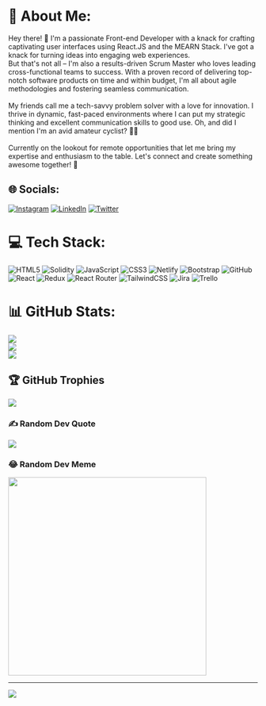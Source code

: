 # 💫 About Me:
Hey there! 👋 I'm a passionate Front-end Developer with a knack for crafting captivating user interfaces using React.JS and the MEARN Stack. I've got a knack for turning ideas into engaging web experiences. <br>But that's not all – I'm also a results-driven Scrum Master who loves leading cross-functional teams to success. With a proven record of delivering top-notch software products on time and within budget, I'm all about agile methodologies and fostering seamless communication.<br><br>My friends call me a tech-savvy problem solver with a love for innovation. I thrive in dynamic, fast-paced environments where I can put my strategic thinking and excellent communication skills to good use. Oh, and did I mention I'm an avid amateur cyclist? 🚴‍♂️<br><br>Currently on the lookout for remote opportunities that let me bring my expertise and enthusiasm to the table. Let's connect and create something awesome together! 🚀


## 🌐 Socials:
[![Instagram](https://img.shields.io/badge/Instagram-%23E4405F.svg?logo=Instagram&logoColor=white)](https://instagram.com/https://www.instagram.com/jeancaruiz/) [![LinkedIn](https://img.shields.io/badge/LinkedIn-%230077B5.svg?logo=linkedin&logoColor=white)](https://linkedin.com/in/https://www.linkedin.com/in/jean-carlo-ruiz-78435b1b2/) [![Twitter](https://img.shields.io/badge/Twitter-%231DA1F2.svg?logo=Twitter&logoColor=white)](https://twitter.com/https://twitter.com/jcruizm22) 

# 💻 Tech Stack:
![HTML5](https://img.shields.io/badge/html5-%23E34F26.svg?style=for-the-badge&logo=html5&logoColor=white) ![Solidity](https://img.shields.io/badge/Solidity-%23363636.svg?style=for-the-badge&logo=solidity&logoColor=white) ![JavaScript](https://img.shields.io/badge/javascript-%23323330.svg?style=for-the-badge&logo=javascript&logoColor=%23F7DF1E) ![CSS3](https://img.shields.io/badge/css3-%231572B6.svg?style=for-the-badge&logo=css3&logoColor=white) ![Netlify](https://img.shields.io/badge/netlify-%23000000.svg?style=for-the-badge&logo=netlify&logoColor=#00C7B7) ![Bootstrap](https://img.shields.io/badge/bootstrap-%23563D7C.svg?style=for-the-badge&logo=bootstrap&logoColor=white) ![GitHub](https://img.shields.io/badge/GitHub-%23121011.svg?style=for-the-badge&logo=github&logoColor=white) ![React](https://img.shields.io/badge/react-%2320232a.svg?style=for-the-badge&logo=react&logoColor=%2361DAFB) ![Redux](https://img.shields.io/badge/redux-%23593d88.svg?style=for-the-badge&logo=redux&logoColor=white) ![React Router](https://img.shields.io/badge/React_Router-CA4245?style=for-the-badge&logo=react-router&logoColor=white) ![TailwindCSS](https://img.shields.io/badge/tailwindcss-%2338B2AC.svg?style=for-the-badge&logo=tailwind-css&logoColor=white) ![Jira](https://img.shields.io/badge/jira-%230A0FFF.svg?style=for-the-badge&logo=jira&logoColor=white) ![Trello](https://img.shields.io/badge/Trello-%23026AA7.svg?style=for-the-badge&logo=Trello&logoColor=white)
# 📊 GitHub Stats:
![](https://github-readme-stats.vercel.app/api?username=jcruiz22&theme=dark&hide_border=false&include_all_commits=true&count_private=true)<br/>
![](https://github-readme-streak-stats.herokuapp.com/?user=jcruiz22&theme=dark&hide_border=false)<br/>
![](https://github-readme-stats.vercel.app/api/top-langs/?username=jcruiz22&theme=dark&hide_border=false&include_all_commits=true&count_private=true&layout=compact)

## 🏆 GitHub Trophies
![](https://github-profile-trophy.vercel.app/?username=jcruiz22&theme=radical&no-frame=false&no-bg=false&margin-w=4)

### ✍️ Random Dev Quote
![](https://quotes-github-readme.vercel.app/api?type=horizontal&theme=radical)

### 😂 Random Dev Meme
<img src='https://randommeme-five.vercel.app/' style="height: 400px;"/>

---
[![](https://visitcount.itsvg.in/api?id=jcruiz22&icon=0&color=0)](https://visitcount.itsvg.in)

<!-- Proudly created with GPRM ( https://gprm.itsvg.in ) -->